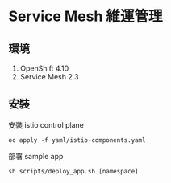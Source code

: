 # Service Mesh 維運管理

## 環境
1. OpenShift 4.10
2. Service Mesh 2.3

## 安裝

安裝 istio control plane
```
oc apply -f yaml/istio-components.yaml
```

部署 sample app
```
sh scripts/deploy_app.sh [namespace]
```
